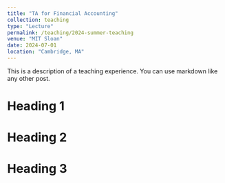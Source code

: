 ```yaml
---
title: "TA for Financial Accounting"
collection: teaching
type: "Lecture"
permalink: /teaching/2024-summer-teaching
venue: "MIT Sloan"
date: 2024-07-01
location: "Cambridge, MA"
---
```


This is a description of a teaching experience. You can use markdown like any other post.

Heading 1
======

Heading 2
======

Heading 3
======
